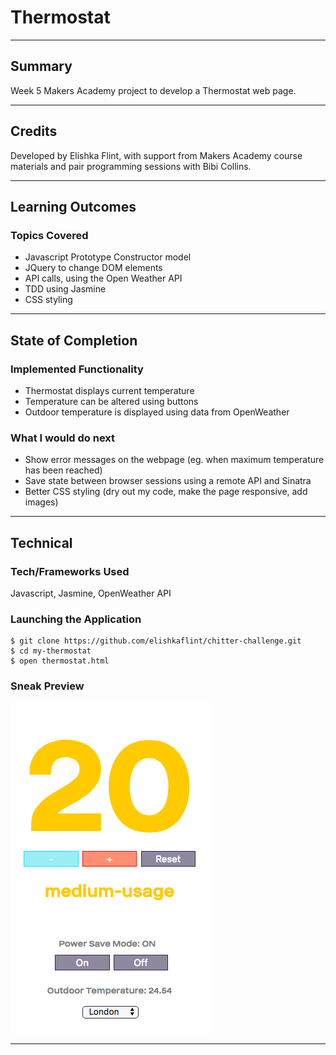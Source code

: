 # Thermostat
___

## Summary

Week 5 Makers Academy project to develop a Thermostat web page.<br>

___

## Credits

Developed by Elishka Flint, with support from Makers Academy course materials and pair programming sessions with Bibi Collins.
___

## Learning Outcomes

### Topics Covered

* Javascript Prototype Constructor model
* JQuery to change DOM elements
* API calls, using the Open Weather API
* TDD using Jasmine
* CSS styling

___

## State of Completion

### Implemented Functionality

* Thermostat displays current temperature
* Temperature can be altered using buttons
* Outdoor temperature is displayed using data from OpenWeather

### What I would do next

* Show error messages on the webpage (eg. when maximum temperature has been reached)
* Save state between browser sessions using a remote API and Sinatra
* Better CSS styling (dry out my code, make the page responsive, add images)

___

## Technical

### Tech/Frameworks Used

Javascript, Jasmine, OpenWeather API

### Launching the Application

```
$ git clone https://github.com/elishkaflint/chitter-challenge.git
$ cd my-thermostat
$ open thermostat.html
```

### Sneak Preview

![sneak preview](https://github.com/elishkaflint/my-thermostat/blob/master/Preview.png)

____
